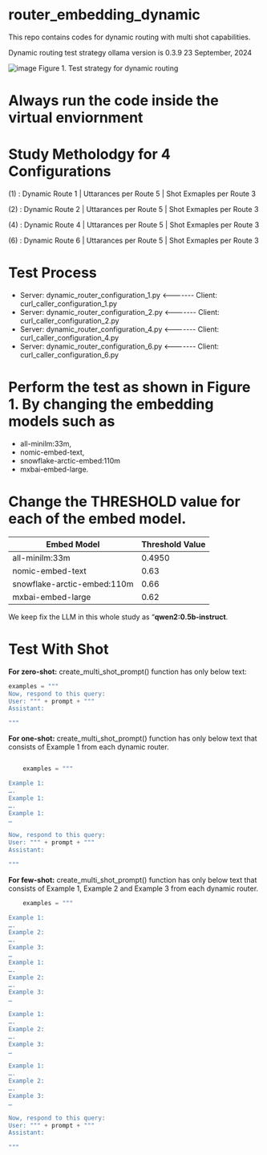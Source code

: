 # router_embedding_dynamic
This repo contains codes for dynamic routing with multi shot capabilities.

Dynamic routing test strategy
ollama version is 0.3.9
23 September, 2024

 ![image](https://github.com/user-attachments/assets/bbcd375c-dfa6-4277-8623-e8aa7c336d1a)
Figure 1. Test strategy for dynamic routing

# Always run the code inside the virtual enviornment

# Study Metholodgy for 4 Configurations

(1) : Dynamic Route 1 | Uttarances per Route 5 | Shot Exmaples per Route 3

(2) : Dynamic Route 2 | Uttarances per Route 5 | Shot Exmaples per Route 3

(4) : Dynamic Route 4 | Uttarances per Route 5 | Shot Exmaples per Route 3

(6) : Dynamic Route 6 | Uttarances per Route 5 | Shot Exmaples per Route 3

# Test Process

* Server: dynamic_router_configuration_1.py <------- Client: curl_caller_configuration_1.py
* Server: dynamic_router_configuration_2.py <------- Client: curl_caller_configuration_2.py
* Server: dynamic_router_configuration_4.py <------- Client: curl_caller_configuration_4.py
* Server: dynamic_router_configuration_6.py <------- Client: curl_caller_configuration_6.py

# Perform the test as shown in Figure 1. By changing the embedding models such as 

*	all-minilm:33m,
*	nomic-embed-text,
*	snowflake-arctic-embed:110m
*	mxbai-embed-large.

# Change the THRESHOLD value for each of the embed model.

| Embed Model                   | Threshold Value |
|-------------------------------|-----------------|
| all-minilm:33m                | 0.4950          |
| nomic-embed-text              | 0.63            |
| snowflake-arctic-embed:110m   | 0.66            |
| mxbai-embed-large             | 0.62            |


We keep fix the LLM in this whole study as “**qwen2:0.5b-instruct**.

# Test With Shot

**For zero-shot:** create_multi_shot_prompt() function has only below text:

```python
examples = """
Now, respond to this query:
User: """ + prompt + """
Assistant:

"""
```

**For one-shot:** create_multi_shot_prompt() function has only below text that consists of Example 1 from each dynamic router.

```python

    examples = """

Example 1:
….
Example 1:
….
Example 1:
…

Now, respond to this query:
User: """ + prompt + """
Assistant:

"""
```

**For few-shot:** create_multi_shot_prompt() function has only below text that consists of Example 1, Example 2 and Example 3 from each dynamic router.

```python
    examples = """

Example 1:
….
Example 2:
….
Example 3:
…
Example 1:
….
Example 2:
….
Example 3:
…

Example 1:
….
Example 2:
….
Example 3:
…

Example 1:
….
Example 2:
….
Example 3:
…

Now, respond to this query:
User: """ + prompt + """
Assistant:

"""
```



